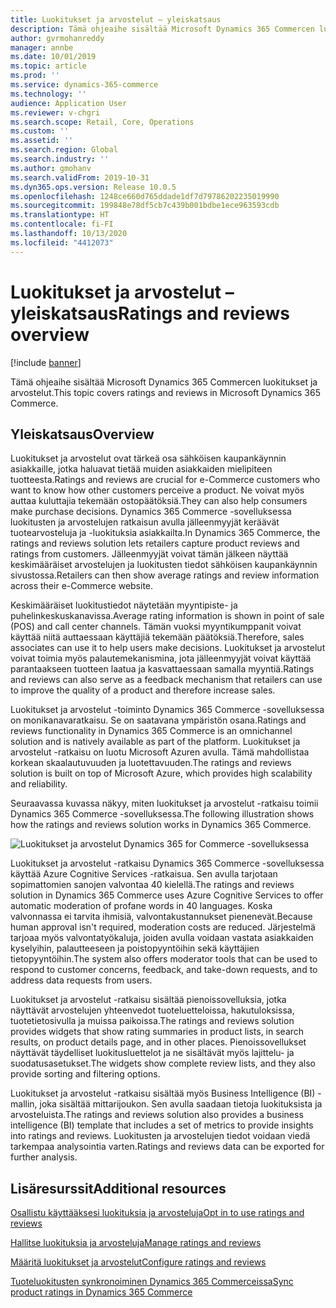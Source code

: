 ```yaml
---
title: Luokitukset ja arvostelut – yleiskatsaus
description: Tämä ohjeaihe sisältää Microsoft Dynamics 365 Commercen luokitukset ja arvostelut.
author: gvrmohanreddy
manager: annbe
ms.date: 10/01/2019
ms.topic: article
ms.prod: ''
ms.service: dynamics-365-commerce
ms.technology: ''
audience: Application User
ms.reviewer: v-chgri
ms.search.scope: Retail, Core, Operations
ms.custom: ''
ms.assetid: ''
ms.search.region: Global
ms.search.industry: ''
ms.author: gmohanv
ms.search.validFrom: 2019-10-31
ms.dyn365.ops.version: Release 10.0.5
ms.openlocfilehash: 1248ce660d765ddade1df7d79786202235019990
ms.sourcegitcommit: 199848e78df5cb7c439b001bdbe1ece963593cdb
ms.translationtype: HT
ms.contentlocale: fi-FI
ms.lasthandoff: 10/13/2020
ms.locfileid: "4412073"
---
```

# <a name="ratings-and-reviews-overview"></a><span data-ttu-id="ba62f-103">Luokitukset ja arvostelut – yleiskatsaus</span><span class="sxs-lookup"><span data-stu-id="ba62f-103">Ratings and reviews overview</span></span>


[!include [banner](includes/banner.md)]

<span data-ttu-id="ba62f-104">Tämä ohjeaihe sisältää Microsoft Dynamics 365 Commercen luokitukset ja arvostelut.</span><span class="sxs-lookup"><span data-stu-id="ba62f-104">This topic covers ratings and reviews in Microsoft Dynamics 365 Commerce.</span></span>

## <a name="overview"></a><span data-ttu-id="ba62f-105">Yleiskatsaus</span><span class="sxs-lookup"><span data-stu-id="ba62f-105">Overview</span></span>

<span data-ttu-id="ba62f-106">Luokitukset ja arvostelut ovat tärkeä osa sähköisen kaupankäynnin asiakkaille, jotka haluavat tietää muiden asiakkaiden mielipiteen tuotteesta.</span><span class="sxs-lookup"><span data-stu-id="ba62f-106">Ratings and reviews are crucial for e-Commerce customers who want to know how other customers perceive a product.</span></span> <span data-ttu-id="ba62f-107">Ne voivat myös auttaa kuluttajia tekemään ostopäätöksiä.</span><span class="sxs-lookup"><span data-stu-id="ba62f-107">They can also help consumers make purchase decisions.</span></span> <span data-ttu-id="ba62f-108">Dynamics 365 Commerce -sovelluksessa luokitusten ja arvostelujen ratkaisun avulla jälleenmyyjät keräävät tuotearvosteluja ja -luokituksia asiakkailta.</span><span class="sxs-lookup"><span data-stu-id="ba62f-108">In Dynamics 365 Commerce, the ratings and reviews solution lets retailers capture product reviews and ratings from customers.</span></span> <span data-ttu-id="ba62f-109">Jälleenmyyjät voivat tämän jälkeen näyttää keskimääräiset arvostelujen ja luokitusten tiedot sähköisen kaupankäynnin sivustossa.</span><span class="sxs-lookup"><span data-stu-id="ba62f-109">Retailers can then show average ratings and review information across their e-Commerce website.</span></span>

<span data-ttu-id="ba62f-110">Keskimääräiset luokitustiedot näytetään myyntipiste- ja puhelinkeskuskanavissa.</span><span class="sxs-lookup"><span data-stu-id="ba62f-110">Average rating information is shown in point of sale (POS) and call center channels.</span></span> <span data-ttu-id="ba62f-111">Tämän vuoksi myyntikumppanit voivat käyttää niitä auttaessaan käyttäjiä tekemään päätöksiä.</span><span class="sxs-lookup"><span data-stu-id="ba62f-111">Therefore, sales associates can use it to help users make decisions.</span></span> <span data-ttu-id="ba62f-112">Luokitukset ja arvostelut voivat toimia myös palautemekanismina, jota jälleenmyyjät voivat käyttää parantaakseen tuotteen laatua ja kasvattaessaan samalla myyntiä.</span><span class="sxs-lookup"><span data-stu-id="ba62f-112">Ratings and reviews can also serve as a feedback mechanism that retailers can use to improve the quality of a product and therefore increase sales.</span></span>

<span data-ttu-id="ba62f-113">Luokitukset ja arvostelut -toiminto Dynamics 365 Commerce -sovelluksessa on monikanavaratkaisu. Se on saatavana ympäristön osana.</span><span class="sxs-lookup"><span data-stu-id="ba62f-113">Ratings and reviews functionality in Dynamics 365 Commerce is an omnichannel solution and is natively available as part of the platform.</span></span> <span data-ttu-id="ba62f-114">Luokitukset ja arvostelut -ratkaisu on luotu Microsoft Azuren avulla. Tämä mahdollistaa korkean skaalautuvuuden ja luotettavuuden.</span><span class="sxs-lookup"><span data-stu-id="ba62f-114">The ratings and reviews solution is built on top of Microsoft Azure, which provides high scalability and reliability.</span></span>

<span data-ttu-id="ba62f-115">Seuraavassa kuvassa näkyy, miten luokitukset ja arvostelut -ratkaisu toimii Dynamics 365 Commerce -sovelluksessa.</span><span class="sxs-lookup"><span data-stu-id="ba62f-115">The following illustration shows how the ratings and reviews solution works in Dynamics 365 Commerce.</span></span>

![Luokitukset ja arvostelut Dynamics 365 for Commerce -sovelluksessa](media/Dynamics-365-Commerce-Ratings-and-Reviews-Overview.jpg)

<span data-ttu-id="ba62f-117">Luokitukset ja arvostelut -ratkaisu Dynamics 365 Commerce -sovelluksessa käyttää Azure Cognitive Services -ratkaisua. Sen avulla tarjotaan sopimattomien sanojen valvontaa 40 kielellä.</span><span class="sxs-lookup"><span data-stu-id="ba62f-117">The ratings and reviews solution in Dynamics 365 Commerce uses Azure Cognitive Services to offer automatic moderation of profane words in 40 languages.</span></span> <span data-ttu-id="ba62f-118">Koska valvonnassa ei tarvita ihmisiä, valvontakustannukset pienenevät.</span><span class="sxs-lookup"><span data-stu-id="ba62f-118">Because human approval isn't required, moderation costs are reduced.</span></span> <span data-ttu-id="ba62f-119">Järjestelmä tarjoaa myös valvontatyökaluja, joiden avulla voidaan vastata asiakkaiden kyselyihin, palautteeseen ja poistopyyntöihin sekä käyttäjien tietopyyntöihin.</span><span class="sxs-lookup"><span data-stu-id="ba62f-119">The system also offers moderator tools that can be used to respond to customer concerns, feedback, and take-down requests, and to address data requests from users.</span></span>

<span data-ttu-id="ba62f-120">Luokitukset ja arvostelut -ratkaisu sisältää pienoissovelluksia, jotka näyttävät arvostelujen yhteenvedot tuoteluetteloissa, hakutuloksissa, tuotetietosivulla ja muissa paikoissa.</span><span class="sxs-lookup"><span data-stu-id="ba62f-120">The ratings and reviews solution provides widgets that show rating summaries in product lists, in search results, on product details page, and in other places.</span></span> <span data-ttu-id="ba62f-121">Pienoissovellukset näyttävät täydelliset luokitusluettelot ja ne sisältävät myös lajittelu- ja suodatusasetukset.</span><span class="sxs-lookup"><span data-stu-id="ba62f-121">The widgets show complete review lists, and they also provide sorting and filtering options.</span></span>

<span data-ttu-id="ba62f-122">Luokitukset ja arvostelut -ratkaisu sisältää myös Business Intelligence (BI) -mallin, joka sisältää mittarijoukon. Sen avulla saadaan tietoja luokituksista ja arvosteluista.</span><span class="sxs-lookup"><span data-stu-id="ba62f-122">The ratings and reviews solution also provides a business intelligence (BI) template that includes a set of metrics to provide insights into ratings and reviews.</span></span> <span data-ttu-id="ba62f-123">Luokitusten ja arvostelujen tiedot voidaan viedä tarkempaa analysointia varten.</span><span class="sxs-lookup"><span data-stu-id="ba62f-123">Ratings and reviews data can be exported for further analysis.</span></span>

## <a name="additional-resources"></a><span data-ttu-id="ba62f-124">Lisäresurssit</span><span class="sxs-lookup"><span data-stu-id="ba62f-124">Additional resources</span></span>

[<span data-ttu-id="ba62f-125">Osallistu käyttääksesi luokituksia ja arvosteluja</span><span class="sxs-lookup"><span data-stu-id="ba62f-125">Opt in to use ratings and reviews</span></span>](opt-in-ratings-reviews.md)

[<span data-ttu-id="ba62f-126">Hallitse luokituksia ja arvosteluja</span><span class="sxs-lookup"><span data-stu-id="ba62f-126">Manage ratings and reviews</span></span>](manage-reviews.md)

[<span data-ttu-id="ba62f-127">Määritä luokitukset ja arvostelut</span><span class="sxs-lookup"><span data-stu-id="ba62f-127">Configure ratings and reviews</span></span>](configure-ratings-reviews.md)

[<span data-ttu-id="ba62f-128">Tuoteluokitusten synkronoiminen Dynamics 365 Commerceissa</span><span class="sxs-lookup"><span data-stu-id="ba62f-128">Sync product ratings in Dynamics 365 Commerce</span></span>](sync-product-ratings.md)
